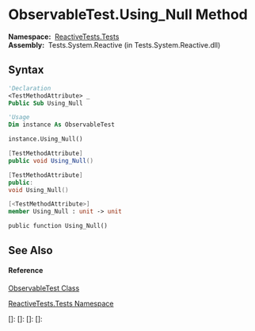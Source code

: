 # ObservableTest.Using\_Null Method

**Namespace:**  [ReactiveTests.Tests](ReactiveTests.Tests\ReactiveTests.Tests.md)  
**Assembly:**  Tests.System.Reactive (in Tests.System.Reactive.dll)

## Syntax

```vb
'Declaration
<TestMethodAttribute> _
Public Sub Using_Null
```

```vb
'Usage
Dim instance As ObservableTest

instance.Using_Null()
```

```csharp
[TestMethodAttribute]
public void Using_Null()
```

```c++
[TestMethodAttribute]
public:
void Using_Null()
```

```fsharp
[<TestMethodAttribute>]
member Using_Null : unit -> unit 
```

```jscript
public function Using_Null()
```

## See Also

#### Reference

[ObservableTest Class](ObservableTest\ObservableTest.md)

[ReactiveTests.Tests Namespace](ReactiveTests.Tests\ReactiveTests.Tests.md)

[]: 
[]: 
[]: 
[]: 